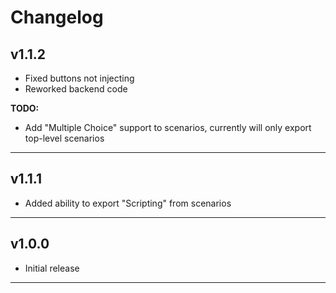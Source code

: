 # Changelog

## v1.1.2

* Fixed buttons not injecting
* Reworked backend code

**TODO:**

* Add "Multiple Choice" support to scenarios, currently will only export top-level scenarios

---

## v1.1.1

* Added ability to export "Scripting" from scenarios

---

## v1.0.0

* Initial release

---
